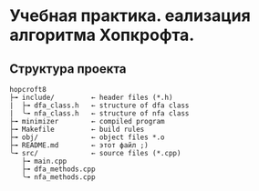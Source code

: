 # Учебная практика. еализация алгоритма Хопкрофта.
## Структура проекта
```
hopcroft8
├╼ include/         ← header files (*.h)
|  ├╼ dfa_class.h   ← structure of dfa class
|  ╰╼ nfa_class.h   ← structure of nfa class
├╼ minimizer        ← compiled program
├╼ Makefile         ← build rules
├╼ obj/             ← object files *.o
├╼ README.md        ← этот файл ;)
╰╼ src/             ← source files (*.cpp)
   ├╼ main.cpp
   ├╼ dfa_methods.cpp
   ╰╼ nfa_methods.cpp
```
